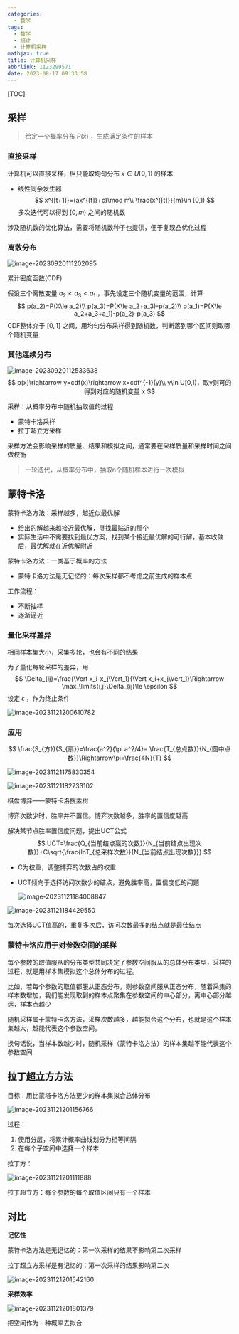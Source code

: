 ```yaml
---
categories:
  - 数学
tags:
  - 数学
  - 统计
  - 计算机采样
mathjax: true
title: 计算机采样
abbrlink: 1123299571
date: 2023-08-17 09:33:58
---
```


[TOC]

<!--more-->

## 采样

> 给定一个概率分布 $P(x)$ ，生成满足条件的样本

### 直接采样

计算机可以直接采样，但只能取均匀分布 $x\in U[0,1)$ 的样本

- 线性同余发生器
  $$
  x^{[t+1]}=(ax^{[t]}+c)\mod m\\
  \frac{x^{[t]}}{m}\in [0,1)
  $$
  多次迭代可以得到 $[0,m)$ 之间的随机数

涉及随机数的优化算法，需要将随机数种子也提供，便于复现凸优化过程

### 离散分布

![image-20230920111202095](计算机采样/image-20230920111202095.png)

累计密度函数(CDF)

假设三个离散变量 $a_2<a_3<a_1$ ，事先设定三个随机变量的范围，计算
$$
p(a_2)=P(X\le a_2)\\
p(a_3)=P(X\le a_2+a_3)-p(a_2)\\
p(a_1)=P(X\le a_2+a_3+a_1)-p(a_2)-p(a_3)
$$
CDF整体介于 $[0,1]$ 之间，用均匀分布采样得到随机数，判断落到哪个区间则取哪个随机变量

### 其他连续分布

![image-20230920112533638](计算机采样/image-20230920112533638.png)
$$
p(x)\rightarrow y=cdf(x)\rightarrow x=cdf^{-1}(y)\\
y\in U[0,1)，取y则可的得到对应的随机变量 x
$$







采样：从概率分布中随机抽取值的过程

- 蒙特卡洛采样
- 拉丁超立方采样

采样方法会影响采样的质量、结果和模拟之间，通常要在采样质量和采样时间之间做权衡

> 一轮迭代，从概率分布中，抽取n个随机样本进行一次模拟

## 蒙特卡洛

蒙特卡洛方法：采样越多，越近似最优解

- 给出的解越来越接近最优解，寻找最贴近的那个
- 实际生活中不需要找到最优方案，找到某个接近最优解的可行解，基本收敛后，最优解就在近优解附近

蒙特卡洛方法：一类基于概率的方法

- 蒙特卡洛方法是无记忆的：每次采样都不考虑之前生成的样本点

工作流程：

- 不断抽样
- 逐渐逼近

### 量化采样差异

相同样本集大小，采集多轮，也会有不同的结果

为了量化每轮采样的差异，用
$$
\Delta_{ij}=\frac{\Vert x_i-x_j\Vert_1}{\Vert x_i+x_j\Vert_1}\Rightarrow \max_\limits{i,j}\Delta_{ij}\le \epsilon
$$
设定 $\epsilon$ ，作为终止条件

![image-20231121200610782](计算机采样/image-20231121200610782.png)

### 应用

$$
\frac{S_{方}}{S_{扇}}=\frac{a^2}{\pi a^2/4}= \frac{T_{总点数}}{N_{圆中点数}}\Rightarrow\pi=\frac{4N}{T}
$$

![image-20231121175830354](计算机采样/image-20231121175830354.png)

![image-20231121182733102](计算机采样/image-20231121182733102.png)



棋盘博弈——蒙特卡洛搜索树

博弈次数少时，胜率并不置信。博弈次数越多，胜率的置信度越高

解决某节点胜率置信度问题，提出UCT公式
$$
UCT=\frac{Q_{当前结点赢的次数}}{N_{当前结点出现次数}}+C\sqrt{\frac{lnT_{总采样次数}}{N_{当前结点出现次数}}}
$$

- C为权重，调整博弈的次数占的权重

- UCT倾向于选择访问次数少的结点，避免胜率高，置信度低的问题

  ![image-20231121184008847](计算机采样/image-20231121184008847.png)

![image-20231121184429550](计算机采样/image-20231121184429550.png)

每次选择UCT值高的，重复多次后，访问次数最多的结点就是最佳结点

### 蒙特卡洛应用于对参数空间的采样

每个参数的取值服从的分布类型共同决定了参数空间服从的总体分布类型，采样的过程，就是用样本集模拟这个总体分布的过程。

比如，若每个参数的取值都服从正态分布，则参数空间服从正态分布，随着采集的样本数增加，我们能发现取到的样本点聚集在参数空间的中心部分，离中心部分越远，样本点越少

随机采样属于蒙特卡洛方法，采样次数越多，越能拟合这个分布，也就是这个样本集越大，越能代表这个参数空间。

换句话说，当样本数越少时，随机采样（蒙特卡洛方法）的样本集越不能代表这个参数空间

## 拉丁超立方方法

目标：用比蒙塔卡洛方法更少的样本集拟合总体分布

![image-20231121201156766](计算机采样/image-20231121201156766.png)

过程：

1. 使用分层，将累计概率曲线划分为相等间隔
2. 在每个子空间中选择一个样本

拉丁方：

![image-20231121201111888](计算机采样/image-20231121201111888.png)

拉丁超立方：每个参数的每个取值区间只有一个样本



## 对比

**记忆性**

蒙特卡洛方法是无记忆的：第一次采样的结果不影响第二次采样

拉丁超立方采样是有记忆的：第一次采样的结果影响第二次

![image-20231121201542160](计算机采样/image-20231121201542160.png)

**采样效率**

![image-20231121201801379](计算机采样/image-20231121201801379.png)



把空间作为一种概率去拟合







